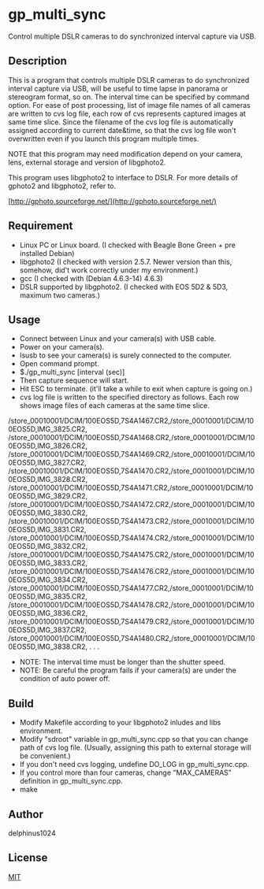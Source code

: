 # gp_multi_sync

Control multiple DSLR cameras to do synchronized interval capture via USB.

## Description

This is a program that controls multiple DSLR cameras to do synchronized interval capture via USB, will be useful to time lapse in panorama or stereogram format, so on.
The interval time can be specified by command option.
For ease of post processing, list of image file names of all cameras are written to cvs log file, each row of cvs represents captured images at same time slice. 
Since the filename of the cvs log file is automatically assigned according to current date&time, so that the cvs log file won't overwritten even if you launch this program multiple times.

NOTE that this program may need modification depend on your camera, lens, external storage and version of libgphoto2.

This program uses libgphoto2 to interface to DSLR.
For more details of gphoto2 and libgphoto2, refer to.

[http://gphoto.sourceforge.net/](http://gphoto.sourceforge.net/)

## Requirement

- Linux PC or Linux board. (I checked with Beagle Bone Green + pre installed Debian)
- libgphoto2 (I checked with version 2.5.7. Newer version than this, somehow, did't work correctly under my environment.)
- gcc (I checked with (Debian 4.6.3-14) 4.6.3)
- DSLR supported by libgphoto2. (I checked with EOS 5D2 & 5D3, maximum two cameras.)

## Usage

- Connect between Linux and your camera(s) with USB cable.
- Power on your camera(s).
- lsusb to see your camera(s) is surely connected to the computer.
- Open command prompt.
- $./gp_multi_sync [interval (sec)]
- Then capture sequence will start.
- Hit ESC to terminate. (it'll take a while to exit when capture is going on.)
- cvs log file is written to the specified directory as follows. Each row shows image files of each cameras at the same time slice.

/store_00010001/DCIM/100EOS5D,7S4A1467.CR2,/store_00010001/DCIM/100EOS5D,IMG_3825.CR2,
/store_00010001/DCIM/100EOS5D,7S4A1468.CR2,/store_00010001/DCIM/100EOS5D,IMG_3826.CR2,
/store_00010001/DCIM/100EOS5D,7S4A1469.CR2,/store_00010001/DCIM/100EOS5D,IMG_3827.CR2,
/store_00010001/DCIM/100EOS5D,7S4A1470.CR2,/store_00010001/DCIM/100EOS5D,IMG_3828.CR2,
/store_00010001/DCIM/100EOS5D,7S4A1471.CR2,/store_00010001/DCIM/100EOS5D,IMG_3829.CR2,
/store_00010001/DCIM/100EOS5D,7S4A1472.CR2,/store_00010001/DCIM/100EOS5D,IMG_3830.CR2,
/store_00010001/DCIM/100EOS5D,7S4A1473.CR2,/store_00010001/DCIM/100EOS5D,IMG_3831.CR2,
/store_00010001/DCIM/100EOS5D,7S4A1474.CR2,/store_00010001/DCIM/100EOS5D,IMG_3832.CR2,
/store_00010001/DCIM/100EOS5D,7S4A1475.CR2,/store_00010001/DCIM/100EOS5D,IMG_3833.CR2,
/store_00010001/DCIM/100EOS5D,7S4A1476.CR2,/store_00010001/DCIM/100EOS5D,IMG_3834.CR2,
/store_00010001/DCIM/100EOS5D,7S4A1477.CR2,/store_00010001/DCIM/100EOS5D,IMG_3835.CR2,
/store_00010001/DCIM/100EOS5D,7S4A1478.CR2,/store_00010001/DCIM/100EOS5D,IMG_3836.CR2,
/store_00010001/DCIM/100EOS5D,7S4A1479.CR2,/store_00010001/DCIM/100EOS5D,IMG_3837.CR2,
/store_00010001/DCIM/100EOS5D,7S4A1480.CR2,/store_00010001/DCIM/100EOS5D,IMG_3838.CR2,
.
.
.

- NOTE: The interval time must be longer than the shutter speed.
- NOTE: Be careful the program fails if your camera(s) are under the condition of auto power off.

## Build

- Modify Makefile according to your libgphoto2 inludes and libs environment.
- Modify "sdroot" variable in gp_multi_sync.cpp so that you can change path of cvs log file. (Usually, assigning this path to external storage will be convenient.)
- If you don't need cvs logging, undefine DO_LOG in gp_multi_sync.cpp.
- If you control more than four cameras, change "MAX_CAMERAS" definition in gp_multi_sync.cpp.
- make

## Author

delphinus1024

## License

[MIT](https://raw.githubusercontent.com/delphinus1024/opencv30hdr/master/LICENSE.txt)
